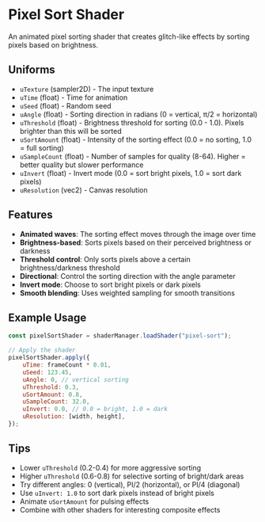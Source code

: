 # Pixel Sort Shader

An animated pixel sorting shader that creates glitch-like effects by sorting pixels based on brightness.

## Uniforms

- `uTexture` (sampler2D) - The input texture
- `uTime` (float) - Time for animation
- `uSeed` (float) - Random seed
- `uAngle` (float) - Sorting direction in radians (0 = vertical, π/2 = horizontal)
- `uThreshold` (float) - Brightness threshold for sorting (0.0 - 1.0). Pixels brighter than this will be sorted
- `uSortAmount` (float) - Intensity of the sorting effect (0.0 = no sorting, 1.0 = full sorting)
- `uSampleCount` (float) - Number of samples for quality (8-64). Higher = better quality but slower performance
- `uInvert` (float) - Invert mode (0.0 = sort bright pixels, 1.0 = sort dark pixels)
- `uResolution` (vec2) - Canvas resolution

## Features

- **Animated waves**: The sorting effect moves through the image over time
- **Brightness-based**: Sorts pixels based on their perceived brightness or darkness
- **Threshold control**: Only sorts pixels above a certain brightness/darkness threshold
- **Directional**: Control the sorting direction with the angle parameter
- **Invert mode**: Choose to sort bright pixels or dark pixels
- **Smooth blending**: Uses weighted sampling for smooth transitions

## Example Usage

```javascript
const pixelSortShader = shaderManager.loadShader("pixel-sort");

// Apply the shader
pixelSortShader.apply({
	uTime: frameCount * 0.01,
	uSeed: 123.45,
	uAngle: 0, // vertical sorting
	uThreshold: 0.3,
	uSortAmount: 0.8,
	uSampleCount: 32.0,
	uInvert: 0.0, // 0.0 = bright, 1.0 = dark
	uResolution: [width, height],
});
```

## Tips

- Lower `uThreshold` (0.2-0.4) for more aggressive sorting
- Higher `uThreshold` (0.6-0.8) for selective sorting of bright/dark areas
- Try different angles: 0 (vertical), PI/2 (horizontal), or PI/4 (diagonal)
- Use `uInvert: 1.0` to sort dark pixels instead of bright pixels
- Animate `uSortAmount` for pulsing effects
- Combine with other shaders for interesting composite effects
